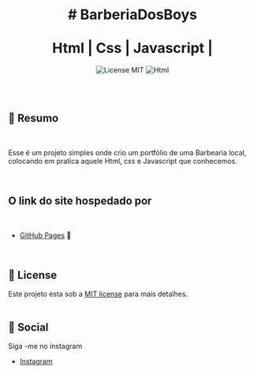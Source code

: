  

<br />
<br />
<h1 align="center">
 #    BarberiaDosBoys 
  <br />
  <br />
  Html |  Css  |  Javascript | 
</h1>
  
<p align="center">
  <img alt="License MIT" src="https://img.shields.io/badge/License-MIT-%2398C611" />
  <img alt="Html" src="https://img.shields.io/badge/Main%20lenguage-Html-important" /> <br />
</p> 
<br />
<br />

## 📓 Resumo
<br />

Esse é um projeto simples onde crio um portfólio de uma Barbearia local, colocando em pratica aquele Html, css e Javascript que conhecemos. 

<br />

## O link do site hospedado por

<br />

  - [GitHub Pages](https://anselmo-dias.github.io/BarbeariaDosBoys/) 💈
 


<br />

## :memo: License

Este projeto esta sob a [MIT license](LICENSE) para mais detalhes.
<br />
<br />

## :iphone: Social

Siga -me no instagram
<br />

- [Instagram](https://www.instagram.com/_anselmo_69/)

<br />

